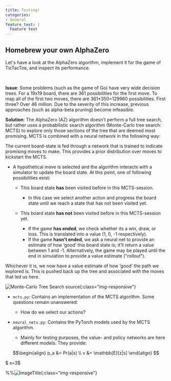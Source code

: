 ```yaml
---
title: Testing!
categories:
- General
feature_text: |
  Feature text
---
```


## Homebrew your own AlphaZero


Let's have a look at the AlphaZero algorithm, implement it for the game of TicTacToe, and inspect its performance.

&nbsp;

**Issue**: Some problems (such as the game of Go) have very wide decision trees. For a 19x19 board, there are 361 possibilities for the first move. To map all of the first two moves, there are 361\*350=129960 possibilities. First three? Over 46 million. Due to the severity of this increase, previous approaches (such as alpha-beta pruning) become infeasible. 


**Solution**: The AlphaZero (AZ) algorithm doesn’t perform a full tree search, but rather uses a probabilistic search algorithm (Monte-Carlo tree search: MCTS) to explore only those sections of the tree that are deemed most promising. MCTS is combined with a neural network in the following way:

 The current board-state is fed through a network that is trained to indicate promising moves to make. This provides a prior distribution over moves to kickstart the MCTS.

- A hypothetical move is selected and the algorithm interacts with a simulator to update the board state. At this point, one of following possibilities exist:

    * This board state **has** been visited before in this MCTS-session. 
        * In this case we select another action and progress the board state until we reach a state that has not been visited yet.

    * This board state **has not** been visited before in this MCTS-session yet. 
        * If the game **has ended**, we check whether its a win, draw, or loss. This is translated into a value (1, 0, -1 respectively).
        * If the game **hasn’t ended**, we ask a neural net to provide an estimate of how ‘good’ this board state is; it’ll return a value between 1 and -1. Alternatively, the game may be played until the end in simulation to provide a value estimate ("*rollout*").

Whichever it is, we now have a value estimate of how ‘good’ the path we explored is. This is pushed back up the tree and associated with the moves that led us here.

![Monte-Carlo Tree Search [source](https://en.wikipedia.org/wiki/Monte_Carlo_tree_search)](https://upload.wikimedia.org/wikipedia/commons/a/a6/MCTS_Algorithm.png){:class="img-responsive"}


* `mcts.py`: Contains an implementation of the MCTS algorithm. Some questions remain unanswered:

    * How do we select our actions? 

* `neural_nets.py`: Contains the PyTorch models used by the MCTS algorithm. 

    * Mainly for testing purposes, the value- and policy networks are here different models. They provide:

$$\begin{align}
p_a &= Pr(a|s) \\ 
v &= \mathbb{E}[z|s]
\end{align} $$

$ x=3$




%%![ImageTitle](/blog_AZ/Loss_png.png){:class="img-responsive"}